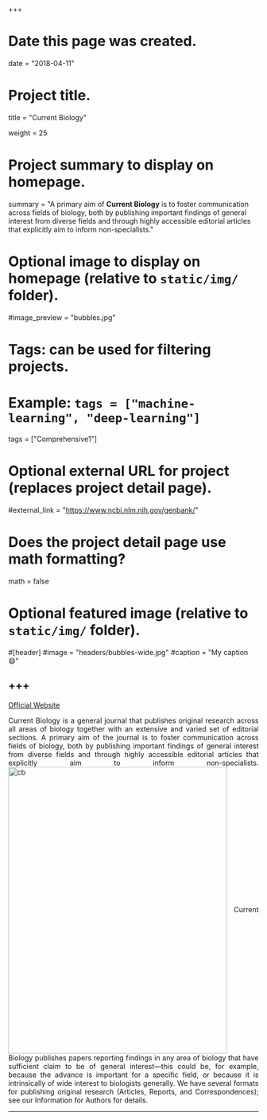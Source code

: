 +++
# Date this page was created.
date = "2018-04-11"

# Project title.
title = "Current Biology"

weight = 25
# Project summary to display on homepage.
summary = "A primary aim of **Current Biology** is to foster communication across fields of biology, both by publishing important findings of general interest from diverse fields and through highly accessible editorial articles that explicitly aim to inform non-specialists."

# Optional image to display on homepage (relative to `static/img/` folder).
#image_preview = "bubbles.jpg"

# Tags: can be used for filtering projects.
# Example: `tags = ["machine-learning", "deep-learning"]`
tags = ["Comprehensive1"]

# Optional external URL for project (replaces project detail page).
#external_link = "https://www.ncbi.nlm.nih.gov/genbank/"

# Does the project detail page use math formatting?
math = false

# Optional featured image (relative to `static/img/` folder).
#[header]
#image = "headers/bubbles-wide.jpg"
#caption = "My caption :smile:"


+++
---
[Official Website](http://www.cell.com/current-biology/home)

<p align="justify">Current Biology is a general journal that publishes original research across all areas of biology together with an extensive and varied set of editorial sections. A primary aim of the journal is to foster communication across fields of biology, both by publishing important findings of general interest from diverse fields and through highly accessible editorial articles that explicitly aim to inform non-specialists. 
<img src="/img/journal/com/current biology.jpg" width = "440" height = "576" alt="cb" align=center /> 
Current Biology publishes papers reporting findings in any area of biology that have sufficient claim to be of general interest—this could be, for example, because the advance is important for a specific field, or because it is intrinsically of wide interest to biologists generally. We have several formats for publishing original research (Articles, Reports, and Correspondences); see our Information for Authors for details.

---
